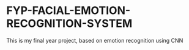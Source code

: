 # FYP-FACIAL-EMOTION-RECOGNITION-SYSTEM
This is my final year project, based on emotion recognition using CNN
